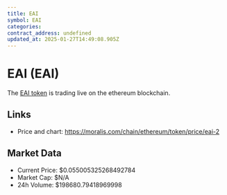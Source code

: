 ```yaml
---
title: EAI
symbol: EAI
categories: 
contract_address: undefined
updated_at: 2025-01-27T14:49:08.905Z
---
```


# EAI (EAI)
The [EAI token](https://moralis.com/chain/ethereum/token/price/eai-2) is trading live on the ethereum blockchain.

## Links
- Price and chart: https://moralis.com/chain/ethereum/token/price/eai-2

## Market Data
- Current Price: $0.055005325268492784
- Market Cap: $N/A
- 24h Volume: $198680.79418969998
